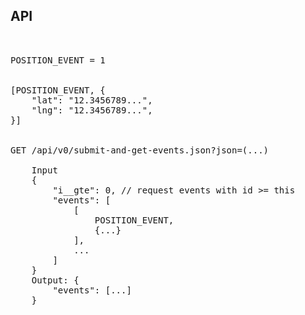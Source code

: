 


## API
<pre>


POSITION_EVENT = 1


[POSITION_EVENT, {
    "lat": "12.3456789...",
    "lng": "12.3456789...",
}]


GET /api/v0/submit-and-get-events.json?json=(...)
    
    Input
    {
        "i__gte": 0, // request events with id >= this
        "events": [
            [
                POSITION_EVENT,
                {...}
            ],
            ...
        ]
    }
    Output: {
        "events": [...]
    }
</pre>
